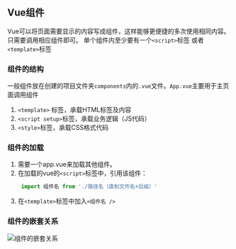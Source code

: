 ## Vue组件

Vue可以将页面需要显示的内容写成组件，这样能够更便捷的多次使用相同内容。只需要调用相应组件即可。
单个组件内至少要有一个`<script>`标签 或者`<template>`标签

### 组件的结构
一般组件放在创建的项目文件夹`components`内的`.vue`文件。`App.vue`主要用于主页面调用组件

1.  `<template>` 标签，承载HTML标签及内容
2.  `<script setup>`标签，承载业务逻辑（JS代码）
3.  `<style>`标签，承载CSS格式代码

### 组件的加载
1. 需要一个app.vue来加载其他组件。
2. 在加载的vue的`<script>`标签中，引用该组件：
   ```js
    import 组件名 from './路径名（直到文件名+后缀）'
   ```
3. 在`<template>`标签中加入`<组件名 />`

### 组件的嵌套关系
![组件的嵌套关系]()